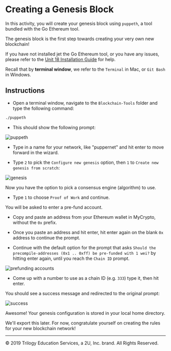 # Creating a Genesis Block

In this activity, you will create your genesis block using `puppeth`, a tool bundled with the Go Ethereum tool.

The genesis block is the first step towards creating your very own new blockchain!

If you have not installed jet the Go Ethereum tool, or you have any issues, please refer to the [Unit 18 Installation Guide](../../../Supplemental/blockchain-install-guide.md) for help.

Recall that by **terminal window**, we refer to the `Terminal` in Mac, or `Git Bash` in Windows.

## Instructions

* Open a terminal window, navigate to the `Blockchain-Tools` folder and type the following command:

 ```bash
 ./puppeth
 ```

* This should show the following prompt:

 ![puppeth](Images/puppeth.png)

* Type in a name for your network, like "puppernet" and hit enter to move forward in the wizard.

* Type `2` to pick the `Configure new genesis` option, then `1` to `Create new genesis from scratch`:

 ![genesis](Images/puppeth-genesis.png)

Now you have the option to pick a consensus engine (algorithm) to use.

* Type `1` to choose `Proof of Work` and continue.

You will be asked to enter a pre-fund account.

* Copy and paste an address from your Ethereum wallet in MyCrypto, without the `0x` prefix.

* Once you paste an address and hit enter, hit enter again on the blank `0x` address to continue the prompt.

* Continue with the default option for the prompt that asks `Should the precompile-addresses (0x1 .. 0xff) be pre-funded with 1 wei?` by hitting enter again,
 until you reach the `Chain ID` prompt.

 ![prefunding accounts](Images/puppeth-prefund.png)

* Come up with a number to use as a chain ID (e.g. `333`) type it, then hit enter.

You should see a success message and redirected to the original prompt:

![success](Images/puppeth-success.png)

Awesome! Your genesis configuration is stored in your local home directory.

We'll export this later. For now, congratulate yourself on creating the rules for your new blockchain network!

---

© 2019 Trilogy Education Services, a 2U, Inc. brand. All Rights Reserved.
